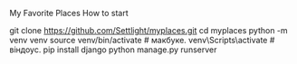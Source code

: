 My Favorite Places
How to start

git clone https://github.com/Settlight/myplaces.git
cd myplaces
python -m venv venv
source venv/bin/activate   # макбуке.
venv\Scripts\activate      # віндоус.
pip install django
python manage.py runserver